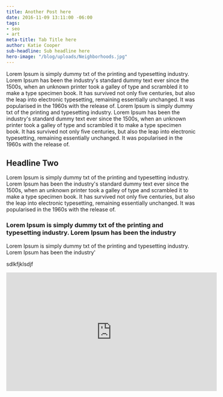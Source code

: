 ```yaml
---
title: Another Post here
date: 2016-11-09 13:11:00 -06:00
tags:
- seo
- art
meta-title: Tab Title here
author: Katie Cooper
sub-headline: Sub headline here
hero-image: "/blog/uploads/Neighborhoods.jpg"
---
```


Lorem Ipsum is simply dummy txt of the printing and typesetting industry. Lorem Ipsum has been the industry's standard dummy text ever since the 1500s, when an unknown printer took a galley of type and scrambled it to make a type specimen book. It has survived not only five centuries, but also the leap into electronic typesetting, remaining essentially unchanged. It was popularised in the 1960s with the release of.
Lorem Ipsum is simply dummy txt of the printing and typesetting industry. Lorem Ipsum has been the industry's standard dummy text ever since the 1500s, when an unknown printer took a galley of type and scrambled it to make a type specimen book. It has survived not only five centuries, but also the leap into electronic typesetting, remaining essentially unchanged. It was popularised in the 1960s with the release of.

## Headline Two

Lorem Ipsum is simply dummy txt of the printing and typesetting industry. Lorem Ipsum has been the industry's standard dummy text ever since the 1500s, when an unknown printer took a galley of type and scrambled it to make a type specimen book. It has survived not only five centuries, but also the leap into electronic typesetting, remaining essentially unchanged. It was popularised in the 1960s with the release of.

### Lorem Ipsum is simply dummy txt of the printing and typesetting industry. Lorem Ipsum has been the industry

Lorem Ipsum is simply dummy txt of the printing and typesetting industry. Lorem Ipsum has been the industry'

<p>sdlkfjklsdjf</p>
<iframe width="560" height="315" src="https://www.youtube.com/embed/s1SaD-gSZO4" frameborder="0" allowfullscreen></iframe>